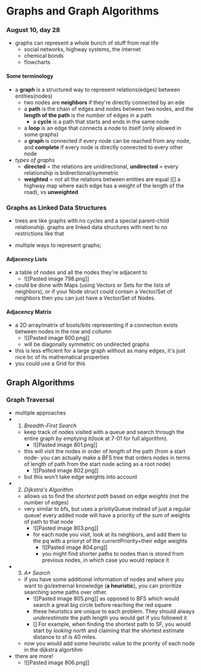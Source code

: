 # Graphs and Graph Algorithms
### August 10, day 28
- graphs can represent a whole bunch of stuff from real life
	- social networks, highway systems, the internet
	- chemical bonds
	- flowcharts

#### Some terminology
- a **graph** is a structured way to represent relations(edges) between entities(nodes)
	- two nodes are **neighbors** if they're directly connected by an ede
	- a **path** is the chain of edges and nodes between two nodes, and the **length of the path** is the number of edges in a path
		- a **cycle** is a path that starts and ends in the same node
	- a **loop** is an edge that connects a node to itself (only allowed in some graphs)
	- a **graph** is connected if every node can be reached from any node, and **complete** if every node is directly connected to every other node
- *types of graphs*
	- **directed** = the relations are unidirectional, **undirected** = every relationship is bidirectional/symmetric
	- **weighted** = not all the relations between entities are equal ([] a highway map where each edge has a weight of the length of the road), vs **unweighted**


### Graphs as Linked Data Structures
- trees are like graphs with no cycles and a special parent-child relationship. graphs are linked data structures with next to no restrictions like that

- multiple ways to represent graphs;

#### Adjacency Lists
- a table of nodes and all the nodes they're adjacent to
	- ![[Pasted image 798.png]]
- could be done with Maps (using Vectors or Sets for the lists of neighbors), or if your Node struct could contain a Vector/Set of neighbors then you can just have a Vector/Set of Nodes.
#### Adjacency Matrix
- a 2D array/matrix of bools/bits representing if a connection exists between nodes in the row and collumn
	- ![[Pasted image 800.png]]
	- will be diagonally symmetric on undirected graphs
-  this is less efficient for a large graph without as many edges, it's just nice bc of its mathematical properties
-  you could use a Grid for this

## Graph Algorithms
### Graph Traversal
- multiple approaches
- 1. *Breadth-First Search*
	- keep track of nodes visited with a queue and search through the entire graph by emptying it(look at 7-01 for full algorithm). 
		- ![[Pasted image 801.png]]
	- this will visit the nodes in order of length of the path (from a start node- you can actually make a BFS tree that orders nodes in terms of length of path from the start node acting as a root node)
		- ![[Pasted image 802.png]]
	- but this won't take edge weights into account
- 2. *Dijkstra's Algorithm*
	- allows us to find the *shortest path* based on edge *weights* (not the number of edges)
	- very similar to bfs, but uses a priotiyQueue instead of just a regular queue! every added node will have a priority of the sum of weights of path to that node
		- ![[Pasted image 803.png]]
		- for each node you visit, look at its neighbors, and add them to the pq with a prioiryt of the currentPriority+their edge weights
			- ![[Pasted image 804.png]]
			- you might find shorter paths to nodes than is stored from previous nodes, in which case you would replace it
- 3. *A\* Search*
	- if you have some additional information of nodes and where you want to go/extrernal knowledge (**a heuristic**), you can prioritize searching some paths over other.
		- ![[Pasted image 805.png]] as opposed to BFS which would search a great big circle before reaching the red square
		- these heuristics are unique to each problem. They should always *underestimate* the path length you would get if you followed it
		- []  For example, when finding the shortest path to SF, you would start by *looking north* and claiming that the shortest estimate distance to sf is 40 miles. 
	- now you would add some heuristic value to the priority of each node in the dijkstra algortihm
- there are more!
	- ![[Pasted image 806.png]]
